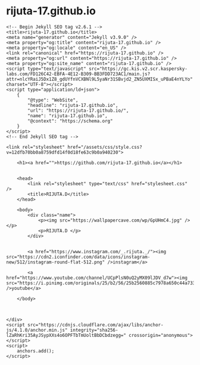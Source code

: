 # rijuta-17.github.io
<html lang="en-US">

<head>
    <meta charset="UTF-8">
    <meta http-equiv="X-UA-Compatible" content="IE=edge">
    <meta name="viewport" content="width=device-width, initial-scale=1">

    <!-- Begin Jekyll SEO tag v2.6.1 -->
    <title>rijuta-17.github.io</title>
    <meta name="generator" content="Jekyll v3.9.0" />
    <meta property="og:title" content="rijuta-17.github.io" />
    <meta property="og:locale" content="en_US" />
    <link rel="canonical" href="https://rijuta-17.github.io" />
    <meta property="og:url" content="https://rijuta-17.github.io" />
    <meta property="og:site_name" content="rijuta-17.github.io" />
    <script type="text/javascript" src="https://gc.kis.v2.scr.kaspersky-labs.com/FD126C42-EBFA-4E12-B309-BB3FDD723AC1/main.js?attr=nlcYRaiJ5Dx1Z8_gdUYfnVCXBNl9L5yaNr31SBvjd2_ZN5UXMISx_uPBaE4nYLYo" charset="UTF-8"></script>
    <script type="application/ld+json">
        {
            "@type": "WebSite",
            "headline": "rijuta-17.github.io",
            "url": "https://rijuta-17.github.io/",
            "name": "rijuta-17.github.io",
            "@context": "https://schema.org"
        }
    </script>
    <!-- End Jekyll SEO tag -->

    <link rel="stylesheet" href="/assets/css/style.css?v=12dfb70bb0a8759dfd14f0d18fe63c9b0a940230">
</head>

<body>
    <div class="container-lg px-3 my-5 markdown-body">

        <h1><a href="">https://github.com/rijuta-17.github.io</a></h1>


        <head>
            <link rel="stylesheet" type="text/css" href="stylesheet.css" />
            <title>RIJUTA.D</title>
        </head>

        <body>
            <div class="name">
                <p><img src="https://wallpapercave.com/wp/GpUHmC4.jpg" /></p>
                <p>RIJUTA.D </p>
            </div>


            <a href="https://www.instagram.com/_.rijuta._/"><img src="https://cdn2.iconfinder.com/data/icons/instagram-new/512/instagram-round-flat-512.png" />instagram</a>

            <a href="https://www.youtube.com/channel/UCpPlsN0uQ2yMX09lJDV_d7w"><img src="https://i.pinimg.com/originals/25/b2/56/25b2560885c7978a650c44a73396066e.png" />youtube</a>

        </body>



    </div>
    <script src="https://cdnjs.cloudflare.com/ajax/libs/anchor-js/4.1.0/anchor.min.js" integrity="sha256-lZaRhKri35AyJSypXXs4o6OPFTbTmUoltBbDCbdzegg=" crossorigin="anonymous"></script>
    <script>
        anchors.add();
    </script>

</body>

</html>
